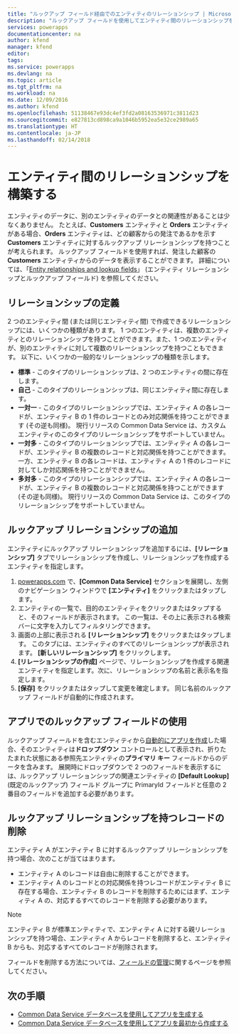 ```yaml
---
title: "ルックアップ フィールド経由でのエンティティのリレーションシップ | Microsoft Docs"
description: "ルックアップ フィールドを使用してエンティティ間のリレーションシップを構築します。"
services: powerapps
documentationcenter: na
author: kfend
manager: kfend
editor: 
tags: 
ms.service: powerapps
ms.devlang: na
ms.topic: article
ms.tgt_pltfrm: na
ms.workload: na
ms.date: 12/09/2016
ms.author: kfend
ms.openlocfilehash: 51138467e93dc4ef3fd2a08163536971c3811d23
ms.sourcegitcommit: e827813cd898ca9a1046b5952ea5e32ce2989a65
ms.translationtype: HT
ms.contentlocale: ja-JP
ms.lasthandoff: 02/14/2018
---
```

# <a name="build-a-relationship-between-entities"></a>エンティティ間のリレーションシップを構築する
エンティティのデータに、別のエンティティのデータとの関連性があることは少なくありません。 たとえば、**Customers** エンティティと **Orders** エンティティがある場合、**Orders** エンティティは、どの顧客からの発注であるかを示す **Customers** エンティティに対するルックアップ リレーションシップを持つことが考えられます。 ルックアップ フィールドを使用すれば、発注した顧客の **Customers** エンティティからのデータを表示することができます。 詳細については、「[Entity relationships and lookup fields](https://docs.microsoft.com/common-data-service/entity-reference/relationships)」 (エンティティ リレーションシップとルックアップ フィールド) を参照してください。

## <a name="define-a-relationship"></a>リレーションシップの定義
2 つのエンティティ間 (または同じエンティティ間) で作成できるリレーションシップには、いくつかの種類があります。 1 つのエンティティは、複数のエンティティとのリレーションシップを持つことができます。また、1 つのエンティティが、別のエンティティに対して複数のリレーションシップを持つこともできます。 以下に、いくつかの一般的なリレーションシップの種類を示します。

* **標準** - このタイプのリレーションシップは、2 つのエンティティの間に存在します。
* **自己** - このタイプのリレーションシップは、同じエンティティ間に存在します。
* **一対一** - このタイプのリレーションシップでは、エンティティ A の各レコードが、エンティティ B の 1 件のレコードとのみ対応関係を持つことができます (その逆も同様)。 現行リリースの Common Data Service は、カスタム エンティティのこのタイプのリレーションシップをサポートしていません。
* **一対多** - このタイプのリレーションシップでは、エンティティ A の各レコードが、エンティティ B の複数のレコードと対応関係を持つことができます。一方、エンティティ B の各レコードは、エンティティ A の 1 件のレコードに対してしか対応関係を持つことができません。
* **多対多** - このタイプのリレーションシップでは、エンティティ A の各レコードが、エンティティ B の複数のレコードと対応関係を持つことができます (その逆も同様)。 現行リリースの Common Data Service は、このタイプのリレーションシップをサポートしていません。

## <a name="add-a-lookup-relation"></a>ルックアップ リレーションシップの追加
エンティティにルックアップ リレーションシップを追加するには、**[リレーションシップ]** タブでリレーションシップを作成し、リレーションシップを作成するエンティティを指定します。

1. [powerapps.com](https://web.powerapps.com) で、**[Common Data Service]** セクションを展開し、左側のナビゲーション ウィンドウで **[エンティティ]** をクリックまたはタップします。
2. エンティティの一覧で、目的のエンティティをクリックまたはタップすると、そのフィールドが表示されます。 この一覧は、その上に表示される検索バーに文字を入力してフィルタリングできます。
3. 画面の上部に表示される **[リレーションシップ]** をクリックまたはタップします。 このタブには、エンティティのすべてのリレーションシップが表示されます。 **[新しいリレーションシップ]** をクリックします。
4. **[リレーションシップの作成]** ページで、リレーションシップを作成する関連エンティティを指定します。次に、リレーションシップの名前と表示名を指定します。
5. **[保存]** をクリックまたはタップして変更を確定します。 同じ名前のルックアップ フィールドが自動的に作成されます。

## <a name="use-a-lookup-field-in-an-app"></a>アプリでのルックアップ フィールドの使用
ルックアップ フィールドを含むエンティティから[自動的にアプリを作成](data-platform-create-app.md)した場合、そのエンティティは**ドロップダウン** コントロールとして表示され、折りたたまれた状態にある参照先エンティティの**プライマリ キー** フィールドからのデータを含みます。 展開時にドロップダウンで 2 つのフィールドを表示するには、ルックアップ リレーションシップの関連エンティティの **[Default Lookup]** (既定のルックアップ) フィールド グループに PrimaryId フィールドと任意の 2 番目のフィールドを追加する必要があります。

## <a name="delete-a-record-with-a-lookup-relation"></a>ルックアップ リレーションシップを持つレコードの削除
エンティティ A がエンティティ B に対するルックアップ リレーションシップを持つ場合、次のことが当てはまります。

* エンティティ A のレコードは自由に削除することができます。
* エンティティ A のレコードとの対応関係を持つレコードがエンティティ B に存在する場合、エンティティ B のレコードを削除するためにはまず、エンティティ A の、対応するすべてのレコードを削除する必要があります。

> [!NOTE]
> エンティティ B が標準エンティティで、エンティティ A に対する親リレーションシップを持つ場合、エンティティ A からレコードを削除すると、エンティティ B からも、対応するすべてのレコードが削除されます。

フィールドを削除する方法については、[フィールドの管理](data-platform-manage-fields.md)に関するページを参照してください。

## <a name="next-steps"></a>次の手順
* [Common Data Service データベースを使用してアプリを生成する](data-platform-create-app.md)
* [Common Data Service データベースを使用してアプリを最初から作成する](data-platform-create-app-scratch.md)

